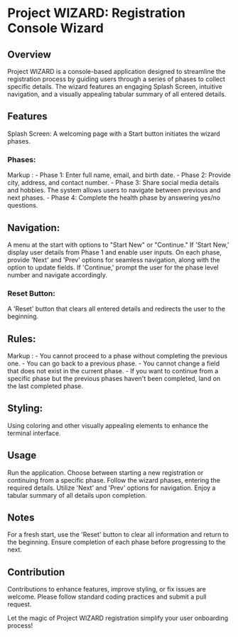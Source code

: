 # Project WIZARD: Registration Console Wizard

## Overview
Project WIZARD is a console-based application designed to streamline the registration process by guiding users through a series of phases to collect specific details. The wizard features an engaging Splash Screen, intuitive navigation, and a visually appealing tabular summary of all entered details.

## Features
Splash Screen: A welcoming page with a Start button initiates the wizard phases.

### Phases:
Markup : - Phase 1: Enter full name, email, and birth date.
         - Phase 2: Provide city, address, and contact number.
         - Phase 3: Share social media details and hobbies. The system allows users to navigate between previous and next phases.
         - Phase 4: Complete the health phase by answering yes/no questions.

## Navigation:
A menu at the start with options to "Start New" or "Continue."
If 'Start New,' display user details from Phase 1 and enable user inputs.
On each phase, provide 'Next' and 'Prev' options for seamless navigation, along with the option to update fields.
If 'Continue,' prompt the user for the phase level number and navigate accordingly.

### Reset Button:
A 'Reset' button that clears all entered details and redirects the user to the beginning.

## Rules:
Markup : - You cannot proceed to a phase without completing the previous one.
         - You can go back to a previous phase.
         - You cannot change a field that does not exist in the current phase.
         - If you want to continue from a specific phase but the previous phases haven't been completed, land on the last completed 
           phase.

## Styling:
Using coloring and other visually appealing elements to enhance the terminal interface.

## Usage
Run the application.
Choose between starting a new registration or continuing from a specific phase.
Follow the wizard phases, entering the required details.
Utilize 'Next' and 'Prev' options for navigation.
Enjoy a tabular summary of all details upon completion.

## Notes
For a fresh start, use the 'Reset' button to clear all information and return to the beginning.
Ensure completion of each phase before progressing to the next.

## Contribution
Contributions to enhance features, improve styling, or fix issues are welcome. Please follow standard coding practices and submit a pull request.

Let the magic of Project WIZARD registration simplify your user onboarding process!





